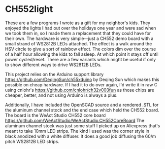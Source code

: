 # CH552light

These are a few programs I wrote as a gift for my neighbor's kids.  They enjoyed the lights I had out over the holidays one year and were sad when we took them in, so I made them a replacement that they could have for their own.
The hardware is very simple--just a CH552 demo board with a small strand of WS2812B LEDs attached.  The effect is a walk around the HSV circle to give a sort of rainbow effect.  The colors dim over the course of a half hour allowing the kids to fall asleep.  At which point it stays off until power cycled/reset.
There are a few variants which might be useful if only to show different ways to drive WS2812B LEDs.

This project relies on the Arduino support library https://github.com/DeqingSun/ch55xduino by Deqing Sun which makes this possible on cheap hardware.  If I had it to do over again, I'd write it in raw C using cnlohr's https://github.com/cnlohr/ch32v003fun as those chips are cheaper, better, and not using Arduino is always a plus.

Additionally, I have included the OpenSCAD source and a rendered .STL for the aluminum channel stock and the end case which held the CH552 board.  The board is the WeAct Studio CH552 core board https://github.com/WeActStudio/WeActStudio.CH552CoreBoard  The aluminum channel stock was just some stuff I picked up on Aliexpress that's meant to take 10mm LED strips.  The kind I used was the corner style in black anodized with a white diffuser.  It does a good job diffusing the 60/m pitch WS2812B LED strips.
